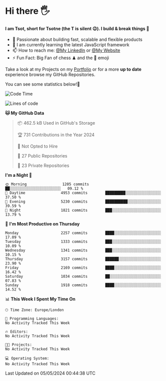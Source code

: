 # Hi there :raised_hand_with_fingers_splayed:
#### I am Tsot, short for Tsotne (the T is silent :wink:). I build & break things :space_invader:
- :telescope: Passionate about building fast, scalable and flexible products
- :seedling: I am currently learning the latest JavaScript framework 
- :mailbox: How to reach me: [@My LinkedIn](https://www.linkedin.com/in/tsotne-gvadzabia/) or [@My Website](https://tsotne.co.uk/contact)
- :zap: Fun Fact: Big Fan of chess ♟ and the 👾 emoji

Take a look at my Projects on my [Portfolio](https://tsotne.co.uk/) or for a more **up to date** experience browse my GitHub Repositories.

You can see some statistics below!:space_invader:
<!--START_SECTION:waka-->
![Code Time](http://img.shields.io/badge/Code%20Time-761%20hrs%202%20mins-blue)

![Lines of code](https://img.shields.io/badge/From%20Hello%20World%20I%27ve%20Written-5.6%20million%20lines%20of%20code-blue)

**🐱 My GitHub Data** 

> 📦 462.5 kB Used in GitHub's Storage 
 > 
> 🏆 731 Contributions in the Year 2024
 > 
> 🚫 Not Opted to Hire
 > 
> 📜 27 Public Repositories 
 > 
> 🔑 23 Private Repositories 
 > 
**I'm a Night 🦉** 

```text
🌞 Morning                1205 commits        ██░░░░░░░░░░░░░░░░░░░░░░░   09.12 % 
🌆 Daytime                4953 commits        █████████░░░░░░░░░░░░░░░░   37.50 % 
🌃 Evening                5230 commits        ██████████░░░░░░░░░░░░░░░   39.59 % 
🌙 Night                  1821 commits        ███░░░░░░░░░░░░░░░░░░░░░░   13.79 % 
```
📅 **I'm Most Productive on Thursday** 

```text
Monday                   2257 commits        ████░░░░░░░░░░░░░░░░░░░░░   17.09 % 
Tuesday                  1333 commits        ███░░░░░░░░░░░░░░░░░░░░░░   10.09 % 
Wednesday                1341 commits        ███░░░░░░░░░░░░░░░░░░░░░░   10.15 % 
Thursday                 3157 commits        ██████░░░░░░░░░░░░░░░░░░░   23.90 % 
Friday                   2169 commits        ████░░░░░░░░░░░░░░░░░░░░░   16.42 % 
Saturday                 1034 commits        ██░░░░░░░░░░░░░░░░░░░░░░░   07.83 % 
Sunday                   1918 commits        ████░░░░░░░░░░░░░░░░░░░░░   14.52 % 
```


📊 **This Week I Spent My Time On** 

```text
🕑︎ Time Zone: Europe/London

💬 Programming Languages: 
No Activity Tracked This Week

🔥 Editors: 
No Activity Tracked This Week

🐱‍💻 Projects: 
No Activity Tracked This Week

💻 Operating System: 
No Activity Tracked This Week
```


 Last Updated on 05/05/2024 00:44:38 UTC
<!--END_SECTION:waka-->
